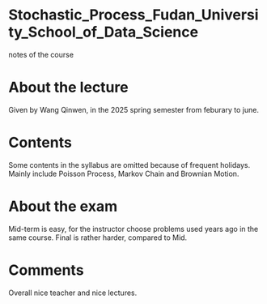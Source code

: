 # Stochastic_Process_Fudan_University_School_of_Data_Science
notes of the course


# About the lecture
Given by Wang Qinwen, in the 2025 spring semester from feburary to june.

# Contents
Some contents in the syllabus are omitted because of frequent holidays.
Mainly include Poisson Process, Markov Chain and Brownian Motion.

# About the exam
Mid-term is easy, for the instructor choose problems used years ago in the same course.
Final is rather harder, compared to Mid.

# Comments
Overall nice teacher and nice lectures.
